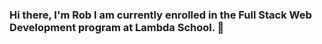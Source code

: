 ### Hi there, I'm Rob I am currently enrolled in the Full Stack Web Development program at Lambda School. 👋

<!--
**rbhouck32/rbhouck32** is a ✨ _special_ ✨ repository because its `README.md` (this file) appears on your GitHub profile.


- 🌱 I’m currently learning ... full stack web development with Lambda School. Primarily focused on my professional development(ie. Resume, Portfolio, LinkedIn etc.)
- 👯 I’m looking to collaborate on ... fun and engaging projects that can better my overall understanding of computer programming concepts.
- 🤔 I’m looking for help with ... REACT
- 💬 Ask me about ... Cooking! I am a former chef in the midst of a career change, want some meal ideas? I got you covered.
- 📫 How to reach me: ...@rbhouck32, <a href="https://www.linkedin.com/in/robbhouck/">LinkedIn</a> 
- ⚡ Fun fact: In Russia, Slapping is a sport.

